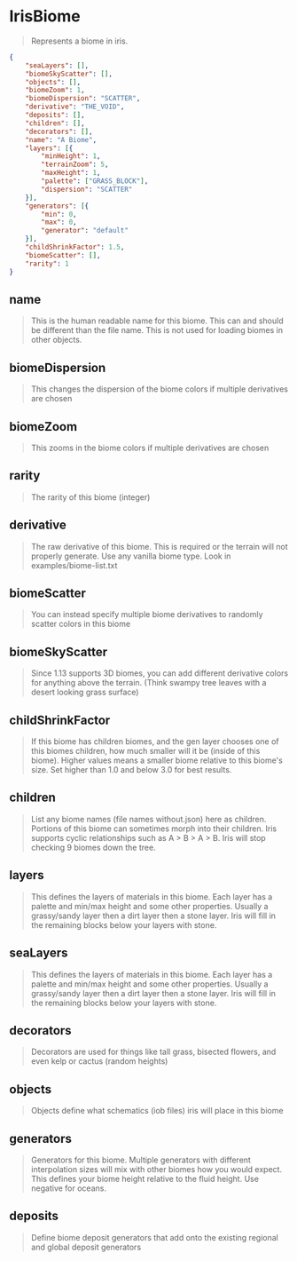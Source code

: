 # IrisBiome
> Represents a biome in iris.
```json
{
    "seaLayers": [],
    "biomeSkyScatter": [],
    "objects": [],
    "biomeZoom": 1,
    "biomeDispersion": "SCATTER",
    "derivative": "THE_VOID",
    "deposits": [],
    "children": [],
    "decorators": [],
    "name": "A Biome",
    "layers": [{
        "minHeight": 1,
        "terrainZoom": 5,
        "maxHeight": 1,
        "palette": ["GRASS_BLOCK"],
        "dispersion": "SCATTER"
    }],
    "generators": [{
        "min": 0,
        "max": 0,
        "generator": "default"
    }],
    "childShrinkFactor": 1.5,
    "biomeScatter": [],
    "rarity": 1
}
```

## name
> This is the human readable name for this biome. This can and should be different than the file name. This is not used for loading biomes in other objects.

## biomeDispersion
> This changes the dispersion of the biome colors if multiple derivatives are chosen

## biomeZoom
> This zooms in the biome colors if multiple derivatives are chosen

## rarity
> The rarity of this biome (integer)

## derivative
> The raw derivative of this biome. This is required or the terrain will not properly generate. Use any vanilla biome type. Look in examples/biome-list.txt

## biomeScatter
> You can instead specify multiple biome derivatives to randomly scatter colors in this biome

## biomeSkyScatter
> Since 1.13 supports 3D biomes, you can add different derivative colors for anything above the terrain. (Think swampy tree leaves with a desert looking grass surface)

## childShrinkFactor
> If this biome has children biomes, and the gen layer chooses one of this biomes children, how much smaller will it be (inside of this biome). Higher values means a smaller biome relative to this biome's size. Set higher than 1.0 and below 3.0 for best results.

## children
> List any biome names (file names without.json) here as children. Portions of this biome can sometimes morph into their children. Iris supports cyclic relationships such as A > B > A > B. Iris will stop checking 9 biomes down the tree.

## layers
> This defines the layers of materials in this biome. Each layer has a palette and min/max height and some other properties. Usually a grassy/sandy layer then a dirt layer then a stone layer. Iris will fill in the remaining blocks below your layers with stone.

## seaLayers
> This defines the layers of materials in this biome. Each layer has a palette and min/max height and some other properties. Usually a grassy/sandy layer then a dirt layer then a stone layer. Iris will fill in the remaining blocks below your layers with stone.

## decorators
> Decorators are used for things like tall grass, bisected flowers, and even kelp or cactus (random heights)

## objects
> Objects define what schematics (iob files) iris will place in this biome

## generators
> Generators for this biome. Multiple generators with different interpolation sizes will mix with other biomes how you would expect. This defines your biome height relative to the fluid height. Use negative for oceans.

## deposits
> Define biome deposit generators that add onto the existing regional and global deposit generators

